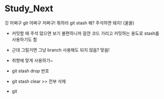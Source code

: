 # Study_Next

깃 어쩌구
git 어쩌구 저쩌구!
뭐하러 git stash 해? 주석하면 돼지! (꿀꿀)

- 커밋할 때 주석 많으면 보기 불편하니까 잠깐 코드 가리고 커밋하는 용도로 stash를 사용하기도 함
- 근데 그럴거면 그냥 branch 사용해도 되지 않음? 맞음!
- 취향에 맞게 사용하기~

- git stash drop 번호
- git stash clear >> 전부 삭제
- git
